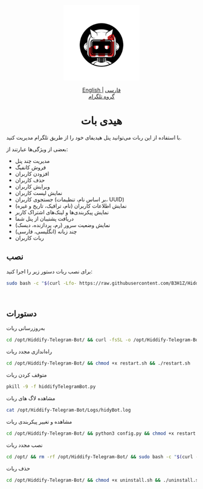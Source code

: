 

<p align="center">
  <a href="https://github.com/B3H1Z/Hiddify-Telegram-Bot" target="_blank" rel="noopener noreferrer">
    <picture>
      <source media="(prefers-color-scheme: dark)" srcset="https://github.com/B3H1Z/Hiddify-Telegram-Bot/blob/main/Screenshots/icon.png?raw=True">
      <img width="200" height="200" src="https://github.com/B3H1Z/Hiddify-Telegram-Bot/blob/main/Screenshots/icon.png?raw=True">
    </picture>
  </a>
</p>
<p align="center">
	<a href="./README.md">
	English
	</a>
	|
	<a href="./README-FA.md">
	فارسی
	</a>
<br>
  <a href="https://t.me/HidyBotGroup">گروه تلگرام</a>

</p>

<h1 align="center"/>هیدی بات</h1>

با استفاده از این ربات می‌توانید پنل هیدیفای خود را از طریق تلگرام مدیریت کنید.

بعضی از ویژگی‌ها عبارتند از:
-  مدیریت چند پنل
-  فروش کانفیگ
-  افزودن کاربران
-  حذف کاربران
-  ویرایش کاربران
-  نمایش لیست کاربران
-  جستجوی کاربران (بر اساس نام، تنظیمات، UUID)
-  نمایش اطلاعات کاربران (نام، ترافیک، تاریخ و غیره)
-  نمایش پیکربندی‌ها و لینک‌های اشتراک کاربر
-  دریافت پشتیبان از پنل شما
-  نمایش وضعیت سرور (رم، پردازنده، دیسک)
- چند زبانه (انگلیسی، فارسی)
- ربات کاربران

## نصب 
برای نصب ربات دستور زیر را اجرا کنید:
 
```bash
sudo bash -c "$(curl -Lfo- https://raw.githubusercontent.com/B3H1Z/Hiddify-Telegram-Bot/main/install.sh)"
```
<br>

## دستورات
 به‌روزرسانی ربات
```bash
cd /opt/Hiddify-Telegram-Bot/ && curl -fsSL -o /opt/Hiddify-Telegram-Bot/update.sh https://raw.githubusercontent.com/B3H1Z/Hiddify-Telegram-Bot/main/update.sh && chmod +x /opt/Hiddify-Telegram-Bot/update.sh && bash /opt/Hiddify-Telegram-Bot/update.sh
```
 راه‌اندازی مجدد ربات
```bash
cd /opt/Hiddify-Telegram-Bot/ && chmod +x restart.sh && ./restart.sh
```
 متوقف کردن ربات

```bash
pkill -9 -f hiddifyTelegramBot.py
```
 مشاهده لاگ های ربات
```bash
cat /opt/Hiddify-Telegram-Bot/Logs/hidyBot.log
```
 مشاهده و تغییر پیکربندی ربات
```bash
cd /opt/Hiddify-Telegram-Bot/ && python3 config.py && chmod +x restart.sh && ./restart.sh
```
 نصب مجدد ربات
```bash
cd /opt/ && rm -rf /opt/Hiddify-Telegram-Bot/ && sudo bash -c "$(curl -Lfo- https://raw.githubusercontent.com/B3H1Z/Hiddify-Telegram-Bot/main/install.sh)"
```
  حذف ربات
```bash
cd /opt/Hiddify-Telegram-Bot/ && chmod +x uninstall.sh && ./uninstall.sh
```
